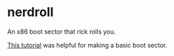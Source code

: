 nerdroll
========

An x86 boot sector that rick rolls you.

[This tutorial](http://www.osdever.net/tutorials/view/hello-world-boot-loader)
was helpful for making a basic boot sector.

